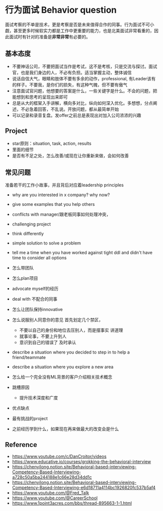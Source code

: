 # 行为面试 Behavior question

面试考察的不单是技术，更是考察是否是未来值得合作的同事。行为面试不可小觑，甚至更多时候软实力都是工作中更重要的能力，也是北美面试非常看重的，因此面试时有针对的准备是**非常非常**有必要的。

## 基本态度
- 不要神话公司，不要把面试当作是考试，这不是考核，只是交流与探讨。面试官，也是我们身边的人，不必有负担。适当掌握主动，整体诚信
- 说话自信大气，眼睛和肢体不要有多余的动作，professional, 有Leader该有的样子。不要我，是你们的损失，有这种气魄，但不要有傲气
- 注意面试官问题，他想要的答案是什么，一些关键字是什么。不会的问题，把能想到和思考的呈现出来即可
- 总是从大的框架入手讲解，横向多对比，纵向如何深入优化。多想想，分点阐述，不必急着回答，不乱说。开放问题，都从最简单开始
- 可以记录和录音复盘。发offer之前总是表现出对加入公司浓浓的兴趣


## Project
- star原则：situation, task, action, results
- 里面的细节
- 是否有不足之处，怎么改善/或现在让你重新来做，会如何改善


## 常见问题
准备若干的工作小故事，并且背后对应着leadership principles

- why are you interested in x company? why now?
- give some examples that you help others
- conflicts with manager/跟老板同事如何处理冲突，
- challenging project
- think differently
- simple solution to solve a problem
- tell me a time when you have worked against tight ddl and didn't have time to consider all options

- 怎么带团队
- 怎么plan项目
- advocate myself的经历
- deal with 不配合的同事
- 怎么让团队保持innovative
- 怎么说服别人同意你的意见
    首先划定几个禁区，
    - 不要以自己的身份和地位去压别人，而是摆事实 讲道理
    - 就事论事，不要上升到人
    - 意识到自己的错误了 及时承认
- describe a situation where you decided to step in to help a friend/teammate
- describe a situation where you explore a new area
- 怎么给一个完全没有ML背景的客户介绍相关技术概念

- 跳槽原因
  - 提升技术深度和广度 
- 优点缺点
- 最有挑战的project
- 之前经历学到什么，如果现在再来做最大的改变会是什么


## Reference
- https://www.youtube.com/c/DanCroitor/videos
- https://www.educative.io/courses/grokking-the-behavioral-interview
- https://chenyilong.notion.site/Behavioral-based-interviewing-Competency-Based-Interviewing-a728c50a5ba244188e1c66e28d34dd1c
- https://chenyilong.notion.site/Behavioral-based-interviewing-Competency-Based-Interviewing-e6d18711a4114bc1926820fc537b5af4
- https://www.youtube.com/@Fred_Talk
- https://www.youtube.com/@CareerSchool
- https://www.1point3acres.com/bbs/thread-895663-1-1.html